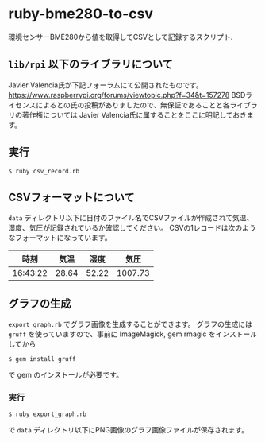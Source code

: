 # ruby-bme280-to-csv

環境センサーBME280から値を取得してCSVとして記録するスクリプト.

## `lib/rpi` 以下のライブラリについて

Javier Valencia氏が下記フォーラムにて公開されたものです。
https://www.raspberrypi.org/forums/viewtopic.php?f=34&t=157278
BSDライセンスによるとの氏の投稿がありましたので、無保証であることと各ライブラリの著作権については Javier Valencia氏に属することをここに明記しておきます。

## 実行
```
$ ruby csv_record.rb
```

## CSVフォーマットについて
`data` ディレクトリ以下に日付のファイル名でCSVファイルが作成されて気温、湿度、気圧が記録されているか確認してください。
CSVの1レコードは次のようなフォーマットになっています。

| 時刻 | 気温 | 湿度 | 気圧 |
| ---- | ---- | ---- | ---- |
| 16:43:22 | 28.64 | 52.22 | 1007.73 |


## グラフの生成

`export_graph.rb` でグラフ画像を生成することができます。
グラフの生成には `gruff` を使っていますので、事前に ImageMagick, gem rmagic をインストールしてから
```
$ gem install gruff
```
で gem のインストールが必要です。

### 実行
```
$ ruby export_graph.rb
```
で `data` ディレクトリ以下にPNG画像のグラフ画像ファイルが保存されます。

